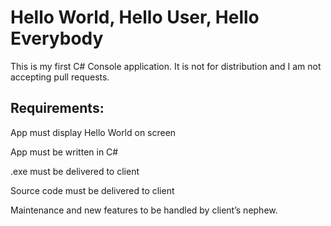 # Hello World, Hello User, Hello Everybody

This is my first C# Console application. It is not for distribution and I am not accepting pull requests.

## Requirements:
App must display Hello World on screen

App must be written in C#

.exe must be delivered to client

Source code must be delivered to client

Maintenance and new features to be handled by client’s nephew.
